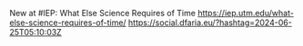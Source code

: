 New at #IEP: What Else Science Requires of Time https://iep.utm.edu/what-else-science-requires-of-time/ https://social.dfaria.eu/?hashtag=2024-06-25T05:10:03Z